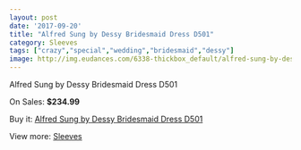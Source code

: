 ```yaml
---
layout: post
date: '2017-09-20'
title: "Alfred Sung by Dessy Bridesmaid Dress D501"
category: Sleeves
tags: ["crazy","special","wedding","bridesmaid","dessy"]
image: http://img.eudances.com/6338-thickbox_default/alfred-sung-by-dessy-bridesmaid-dress-d501.jpg
---
```

Alfred Sung by Dessy Bridesmaid Dress D501

On Sales: **$234.99**
<a href="https://www.eudances.com/en/sleeves/2296-alfred-sung-by-dessy-bridesmaid-dress-d501.html"><amp-img layout="responsive" width="600" height="600" src="//img.eudances.com/6338-thickbox_default/alfred-sung-by-dessy-bridesmaid-dress-d501.jpg" alt="Alfred Sung by Dessy Bridesmaid Dress D501 0" /></a>
<a href="https://www.eudances.com/en/sleeves/2296-alfred-sung-by-dessy-bridesmaid-dress-d501.html"><amp-img layout="responsive" width="600" height="600" src="//img.eudances.com/6339-thickbox_default/alfred-sung-by-dessy-bridesmaid-dress-d501.jpg" alt="Alfred Sung by Dessy Bridesmaid Dress D501 1" /></a>

Buy it: [Alfred Sung by Dessy Bridesmaid Dress D501](https://www.eudances.com/en/sleeves/2296-alfred-sung-by-dessy-bridesmaid-dress-d501.html "Alfred Sung by Dessy Bridesmaid Dress D501")

View more: [Sleeves](https://www.eudances.com/en/26-sleeves "Sleeves")